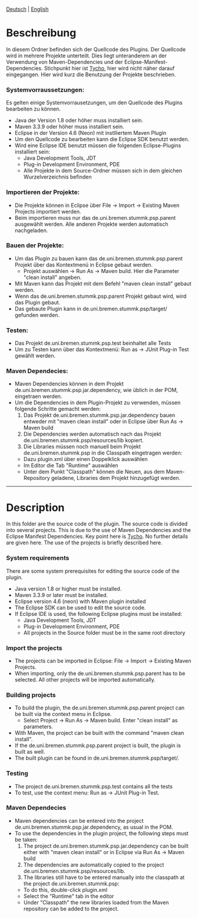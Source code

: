 [Deutsch](#beschreibung) | [English](#description)

# Beschreibung
In diesem Ordner befinden sich der Quellcode des Plugins. Der Quellcode wird in mehrere Projekte unterteilt.
Dies liegt unteranderem an der Verwendung von Maven-Dependencies und der Eclipse-Manifest-Dependencies. Stichpunkt hier ist [Tycho](https://eclipse.org/tycho/), hier wird nicht näher darauf eingegangen.
Hier wird kurz die Benutzung der Projekte beschrieben.

### Systemvorraussetzungen:
Es gelten einige Systemvorrausetzungen, um den Quellcode des Plugins bearbeiten zu können.
* Java der Version 1.8 oder höher muss installiert sein.
* Maven 3.3.9 oder höher muss installiert sein.
* Eclipse in der Version 4.6 (Neon) mit instlliertem Maven Plugin 
* Um den Quellcode zu bearbeiten kann die Eclipse SDK benutzt werden.
* Wird eine Eclipse IDE benutzt müssen die folgenden Eclipse-Plugins installiert sein:
  * Java Development Tools, JDT
  * Plug-in Development Environment, PDE
  * Alle Projekte in dem Source-Ordner müssen sich in dem gleichen Wurzelverzeichnis befinden

### Importieren der Projekte:
* Die Projekte können in Eclipse über File -> Import -> Existing Maven Projects importiert werden.
* Beim importieren muss nur das de.uni.bremen.stummk.psp.parent ausgewählt werden. Alle anderen Projekte werden automatisch nachgeladen.

### Bauen der Projekte:
* Um das Plugin zu bauen kann das de.uni.bremen.stummk.psp.parent Projekt über das Kontextmenü in Eclipse gebaut werden. 
  * Projekt auswählen -> Run As -> Maven build. Hier die Parameter "clean install" angeben.
* Mit Maven kann das Projekt mit dem Befehl "maven clean install" gebaut werden.
* Wenn das de.uni.bremen.stummk.psp.parent Projekt gebaut wird, wird das Plugin gebaut.
* Das gebaute Plugin kann in de.uni.bremen.stummk.psp/target/ gefunden werden.

### Testen:
* Das Projekt de.uni.bremen.stummk.psp.test beinhaltet alle Tests
* Um zu Testen kann über das Kontextmenü: Run as -> JUnit Plug-in Test gewählt werden.

### Maven Dependecies:
* Maven Dependencies können in dem Projekt de.uni.bremen.stummk.psp.jar.dependency, wie üblich in der POM, eingetraen werden.
* Um die Dependencies in dem Plugin-Projekt zu verwenden, müssen folgende Schritte gemacht werden:
  1. Das Projekt de.uni.bremen.stummk.psp.jar.dependency bauen entweder mit "maven clean install" oder in Eclipse über Run As -> Maven build
  2. Die Dependencies werden automatisch nach das Projekt de.uni.bremen.stummk.psp/resources/lib kopiert.
  3. Die Libraries müssen noch manuell beim Projekt de.uni.bremen.stummk.psp in die Classpath eingetragen werden:
    * Dazu plugin.xml über einen Doppelklick auswählen
    * Im Editor die Tab "Runtime" auswählen
    * Unter dem Punkt "Classpath" können die Neuen, aus dem Maven-Repository geladene, Libraries dem Projekt hinzugefügt werden.
		
---
# Description
In this folder are the source code of the plugin. The source code is divided into several projects. This is due to the use of Maven Dependencies and the Eclipse Manifest Dependencies. Key point here is [Tycho](https://eclipse.org/tycho/). No further details are given here. The use of the projects is briefly described here.

### System requirements
There are some system prerequisites for editing the source code of the plugin.
* Java version 1.8 or higher must be installed.
* Maven 3.3.9 or later must be installed.
* Eclipse version 4.6 (neon) with Maven plugin installed
* The Eclipse SDK can be used to edit the source code.
* If Eclipse IDE is used, the following Eclipse plugins must be installed:
  * Java Development Tools, JDT
  * Plug-in Development Environment, PDE
  * All projects in the Source folder must be in the same root directory
  
### Import the projects
* The projects can be imported in Eclipse: File -> Import -> Existing Maven Projects.
* When importing, only the de.uni.bremen.stummk.psp.parent has to be selected. All other projects will be imported automatically.

### Building projects
* To build the plugin, the de.uni.bremen.stummk.psp.parent project can be built via the context menu in Eclipse. 
  * Select Project -> Run As -> Maven build. Enter "clean install" as parameters.
* With Maven, the project can be built with the command "maven clean install".
* If the de.uni.bremen.stummk.psp.parent project is built, the plugin is built as well.
* The built plugin can be found in de.uni.bremen.stummk.psp/target/.

### Testing
* The project de.uni.bremen.stummk.psp.test contains all the tests
* To test, use the context menu: Run as -> JUnit Plug-in Test.

### Maven Dependecies
* Maven dependencies can be entered into the project de.uni.bremen.stummk.psp.jar.dependency, as usual in the POM.
* To use the dependencies in the plugin project, the following steps must be taken:
  1. The project de.uni.bremen.stummk.psp.jar.dependency can be built either with "maven clean install" or in Eclipse via Run As -> Maven build
  2. The dependencies are automatically copied to the project de.uni.bremen.stummk.psp/resources/lib.
  3. The libraries still have to be entered manually into the classpath at the project de.uni.bremen.stummk.psp:
    * To do this, double-click plugin.xml
    * Select the "Runtime" tab in the editor
    * Under "Classpath" the new libraries loaded from the Maven repository can be added to the project.
